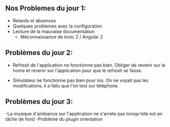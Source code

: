 ## Nos Problemes du jour 1:
- Retards et absences
- Quelques problemes avec la configuration
- Lecture de la mauvaise documentation
  - Méconnaissance de Ionic 2 / Angular 2 
  
  
## Problèmes du jour 2:
- Refresh de l'application ne fonctionne pas bien. Obliger de revenir sur la home et revenir sur l'application pour que le refresh se fasse. 

- Simulateur ne fonctionne pas bien pour Ios. On ne voyait pas les modifications, il a fallu que l'on test sur téléphone.


## Problèmes du jour 3:

-La musique d'ambiance sur l'application ne s'arrete pas lorsqu'elle est en tâche de fond
-Problème du plugin orientation 
